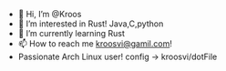- 👋 Hi, I’m @Kroos
- 👀 I’m interested in Rust! Java,C,python
- 🌱 I’m currently learning Rust
- 📫 How to reach me kroosvi@gamil.com!
-  Passionate Arch Linux user! config -> kroosvi/dotFile


<!---
kroosvi/kroosvi is a ✨ special ✨ repository because its `README.md` (this file) appears on your GitHub profile.
You can click the Preview link to take a look at your changes.
--->
